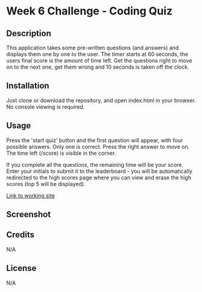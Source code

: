 # Week 6 Challenge - Coding Quiz

## Description

This application takes some pre-written questions (and answers) and displays them one by one to the user. The timer starts at 60 seconds, the users final score is the amount of time left. Get the questions right to move on to the next one, get them wrong and 10 seconds is taken off the clock.


## Installation

Just clone or download the repository, and open index.html in your browser. No console viewing is required.

## Usage

Press the 'start quiz' button and the first question will appear, with four possible answers. Only one is correct. Press the right answer to move on. The time left (/score) is visible in the corner.

If you complete all the questions, the remaining time will be your score. Enter your initials to submit it to the leaderboard - you will be automatically redirected to the high scores page where you can view and erase the high scores (top 5 will be displayed).

[Link to working site]()


## Screenshot


## Credits

N/A


## License

N/A
